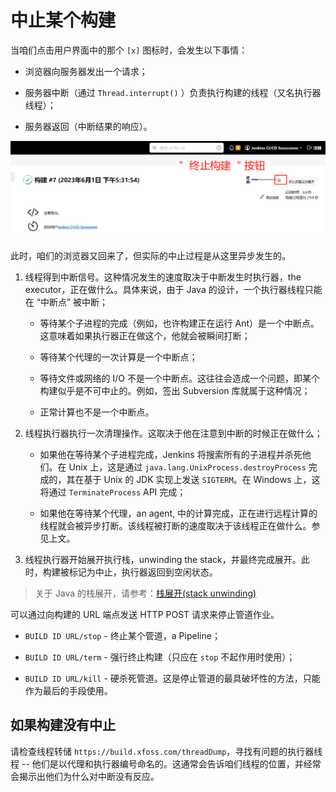 # 中止某个构建

当咱们点击用户界面中的那个 `[x]` 图标时，会发生以下事情：


- 浏览器向服务器发出一个请求；

- 服务器中断（通过 `Thread.interrupt()` ）负责执行构建的线程（又名执行器线程）；

- 服务器返回（中断结果的响应）。

![终止构建按钮](../images/abort_button.png)


此时，咱们的浏览器又回来了，但实际的中止过程是从这里异步发生的。

1. 线程得到中断信号。这种情况发生的速度取决于中断发生时执行器，the executor，正在做什么。具体来说，由于 Java 的设计，一个执行器线程只能在 “中断点” 被中断；

    - 等待某个子进程的完成（例如，也许构建正在运行 Ant）是一个中断点。这意味着如果执行器正在做这个，他就会被瞬间打断；

    - 等待某个代理的一次计算是一个中断点；

    - 等待文件或网络的 I/O 不是一个中断点。这往往会造成一个问题，即某个构建似乎是不可中止的。例如，签出 Subversion 库就属于这种情况；

    - 正常计算也不是一个中断点。

2. 线程执行器执行一次清理操作。这取决于他在注意到中断的时候正在做什么；

    - 如果他在等待某个子进程完成，Jenkins 将搜索所有的子进程并杀死他们。在 Unix 上，这是通过 `java.lang.UnixProcess.destroyProcess` 完成的，其在基于 Unix 的 JDK 实现上发送 `SIGTERM`。在 Windows 上，这将通过 `TerminateProcess` API 完成；

    - 如果他在等待某个代理，an agent, 中的计算完成，正在进行远程计算的线程就会被异步打断。该线程被打断的速度取决于该线程正在做什么。参见上文。

3. 线程执行器开始展开执行栈，unwinding the stack，并最终完成展开。此时，构建被标记为中止，执行器返回到空闲状态。


> 关于 Java 的栈展开，请参考：[栈展开(stack unwinding)](https://blog.csdn.net/hrbust_cxl/article/details/121122225)


可以通过向构建的 URL 端点发送 HTTP POST 请求来停止管道作业。

- `BUILD ID URL/stop` - 终止某个管道，a Pipeline；

- `BUILD ID URL/term` - 强行终止构建（只应在 `stop` 不起作用时使用）；

- `BUILD ID URL/kill` - 硬杀死管道。这是停止管道的最具破坏性的方法，只能作为最后的手段使用。


## 如果构建没有中止

请检查线程转储 `https://build.xfoss.com/threadDump`，寻找有问题的执行器线程 -- 他们是以代理和执行器编号命名的。这通常会告诉咱们线程的位置，并经常会揭示出他们为什么对中断没有反应。
